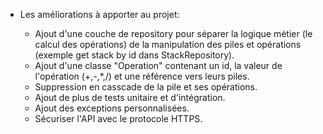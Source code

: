 - Les améliorations à apporter au projet:
  
  - Ajout d'une couche de repository pour séparer la logique métier (le calcul des opérations) de la manipulation des piles et opérations (exemple get stack by id dans StackRepository).
  - Ajout d'une classe "Operation" contenant un id, la valeur de l'opération (+,-,*,/) et une référence vers leurs piles.
  - Suppression en casscade de la pile et ses opérations.
  - Ajout de plus de tests unitaire et d'intégration.
  - Ajout des exceptions personnalisées.
  - Sécuriser l'API avec le protocole HTTPS.